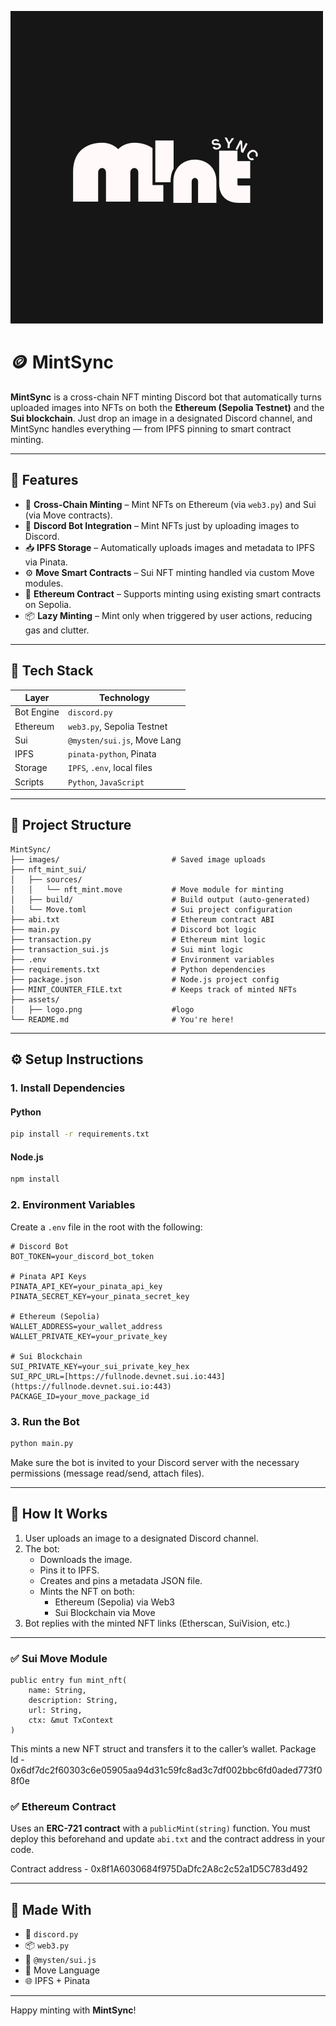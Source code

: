 ![MintSync](assets/logo.png)
# 🪙 MintSync

**MintSync** is a cross-chain NFT minting Discord bot that automatically turns uploaded images into NFTs on both the **Ethereum (Sepolia Testnet)** and the **Sui blockchain**. Just drop an image in a designated Discord channel, and MintSync handles everything — from IPFS pinning to smart contract minting.

---

## 🚀 Features

- 🔗 **Cross-Chain Minting** – Mint NFTs on Ethereum (via `web3.py`) and Sui (via Move contracts).
- 🤖 **Discord Bot Integration** – Mint NFTs just by uploading images to Discord.
- 📥 **IPFS Storage** – Automatically uploads images and metadata to IPFS via Pinata.
- ⚙️ **Move Smart Contracts** – Sui NFT minting handled via custom Move modules.
- 📜 **Ethereum Contract** – Supports minting using existing smart contracts on Sepolia.
- 📦 **Lazy Minting** – Mint only when triggered by user actions, reducing gas and clutter.

---

## 🧩 Tech Stack

| Layer        | Technology                  |
|--------------|-----------------------------|
| Bot Engine   | `discord.py`                |
| Ethereum     | `web3.py`, Sepolia Testnet  |
| Sui          | `@mysten/sui.js`, Move Lang |
| IPFS         | `pinata-python`, Pinata     |
| Storage      | `IPFS`, `.env`, local files |
| Scripts      | `Python`, `JavaScript`      |

---

## 📁 Project Structure
```
MintSync/
├── images/                         # Saved image uploads
├── nft_mint_sui/
│   ├── sources/
│   │   └── nft_mint.move           # Move module for minting
│   ├── build/                      # Build output (auto-generated)
│   └── Move.toml                   # Sui project configuration
├── abi.txt                         # Ethereum contract ABI
├── main.py                         # Discord bot logic
├── transaction.py                  # Ethereum mint logic
├── transaction_sui.js              # Sui mint logic
├── .env                            # Environment variables
├── requirements.txt                # Python dependencies
├── package.json                    # Node.js project config
├── MINT_COUNTER_FILE.txt           # Keeps track of minted NFTs
├── assets/
│   ├── logo.png                    #logo
└── README.md                       # You're here!
```
---

## ⚙️ Setup Instructions

### 1. Install Dependencies

#### Python
```bash
pip install -r requirements.txt
```
#### Node.js
```bash
npm install
```

### 2. Environment Variables

Create a `.env` file in the root with the following:

```env
# Discord Bot
BOT_TOKEN=your_discord_bot_token

# Pinata API Keys
PINATA_API_KEY=your_pinata_api_key
PINATA_SECRET_KEY=your_pinata_secret_key

# Ethereum (Sepolia)
WALLET_ADDRESS=your_wallet_address
WALLET_PRIVATE_KEY=your_private_key

# Sui Blockchain
SUI_PRIVATE_KEY=your_sui_private_key_hex
SUI_RPC_URL=[https://fullnode.devnet.sui.io:443](https://fullnode.devnet.sui.io:443)
PACKAGE_ID=your_move_package_id
```

### 3. Run the Bot

```bash
python main.py
```
Make sure the bot is invited to your Discord server with the necessary permissions (message read/send, attach files).

---

## 🧪 How It Works

1.  User uploads an image to a designated Discord channel.
2.  The bot:
    * Downloads the image.
    * Pins it to IPFS.
    * Creates and pins a metadata JSON file.
    * Mints the NFT on both:
        * Ethereum (Sepolia) via Web3
        * Sui Blockchain via Move
3.  Bot replies with the minted NFT links (Etherscan, SuiVision, etc.)

---


### ✅ Sui Move Module

```move
public entry fun mint_nft(
    name: String,
    description: String,
    url: String,
    ctx: &mut TxContext
)
```
This mints a new NFT struct and transfers it to the caller’s wallet.
Package Id - 0x6df7dc2f60303c6e05905aa94d31c59fc8ad3c7df002bbc6fd0aded773f08f0e

### ✅ Ethereum Contract

Uses an **ERC-721 contract** with a `publicMint(string)` function. You must deploy this beforehand and update `abi.txt` and the contract address in your code.

Contract address - 0x8f1A6030684f975DaDfc2A8c2c52a1D5C783d492

---

## 🧠 Made With

* 🐍 `discord.py`
* 📦 `web3.py`
* 🌊 `@mysten/sui.js`
* 🧠 Move Language
* 🌐 IPFS + Pinata

---

Happy minting with **MintSync**!
